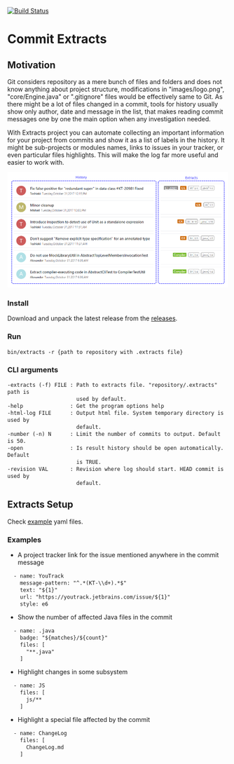 [![Build Status](https://travis-ci.org/goodwinnk/extract.svg?branch=master)](https://travis-ci.org/goodwinnk/extract)

# Commit Extracts

## Motivation

Git considers repository as a mere bunch of files and folders and does not know anything 
about project structure, modifications in "images/logo.png", "core/Engine.java" or ".gitignore" 
files would be effectively same to Git. As there might be a lot of files changed in a commit,
tools for history usually show only author, date and message in the list, that makes reading 
commit messages one by one the main option when any investigation needed. 

With Extracts project you can automate collecting an important information for your project 
from commits and show it as a list of labels in the history. It might be sub-projects or 
modules names, links to issues in your tracker, or even particular files highlights. This will 
make the log far more useful and easier to work with.

![Extracts](docs/Concept.png?raw=true "Extracts")

### Install

Download and unpack the latest release from the [releases](https://github.com/goodwinnk/extract/releases).

### Run

```
bin/extracts -r {path to repository with .extracts file}
```

### CLI arguments

```
-extracts (-f) FILE : Path to extracts file. "repository/.extracts" path is
                      used by default.
-help               : Get the program options help
-html-log FILE      : Output html file. System temporary directory is used by
                      default.
-number (-n) N      : Limit the number of commits to output. Default is 50.
-open               : Is result history should be open automatically. Default
                      is TRUE.
-revision VAL       : Revision where log should start. HEAD commit is used by
                      default.
```

## Extracts Setup

Check [example](/demo/src/main/resources/) yaml files.

### Examples

- A project tracker link for the issue mentioned anywhere in the commit message

```
  - name: YouTrack
    message-pattern: "^.*(KT-\\d+).*$"
    text: "${1}"
    url: "https://youtrack.jetbrains.com/issue/${1}"
    style: e6
```

- Show the number of affected Java files in the commit

```
  - name: .java
    badge: "${matches}/${count}"
    files: [
      "**.java"
    ]
```

- Highlight changes in some subsystem

```
  - name: JS
    files: [
      js/**
    ]
```

- Highlight a special file affected by the commit

```
  - name: ChangeLog
    files: [
      ChangeLog.md
    ]
```
